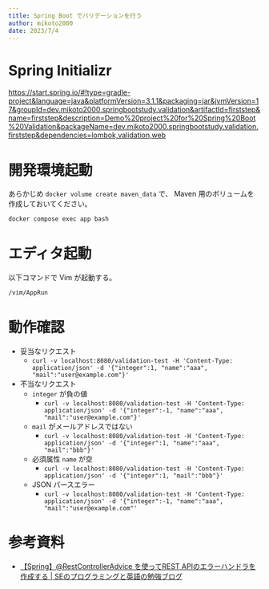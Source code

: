 ```yaml
---
title: Spring Boot でバリデーションを行う
author: mikoto2000
date: 2023/7/4
---
```


# Spring Initializr

https://start.spring.io/#!type=gradle-project&language=java&platformVersion=3.1.1&packaging=jar&jvmVersion=17&groupId=dev.mikoto2000.springbootstudy.validation&artifactId=firststep&name=firststep&description=Demo%20project%20for%20Spring%20Boot%20Validation&packageName=dev.mikoto2000.springbootstudy.validation.firststep&dependencies=lombok,validation,web


# 開発環境起動

あらかじめ `docker volume create maven_data` で、 Maven 用のボリュームを作成しておいてください。

```sh
docker compose exec app bash
```


# エディタ起動

以下コマンドで Vim が起動する。

```sh
/vim/AppRun
```


# 動作確認

- 妥当なリクエスト
    - `curl -v localhost:8080/validation-test -H 'Content-Type: application/json' -d '{"integer":1, "name":"aaa", "mail":"user@example.com"}'`
- 不当なリクエスト
    - `integer` が負の値
        - `curl -v localhost:8080/validation-test -H 'Content-Type: application/json' -d '{"integer":-1, "name":"aaa", "mail":"user@example.com"}'`
    - `mail` がメールアドレスではない
        - `curl -v localhost:8080/validation-test -H 'Content-Type: application/json' -d '{"integer":1, "name":"aaa", "mail":"bbb"}'`
    - 必須属性 `name` が空
        - `curl -v localhost:8080/validation-test -H 'Content-Type: application/json' -d '{"integer":1, "mail":"bbb"}'`
    - JSON パースエラー
        - `curl -v localhost:8080/validation-test -H 'Content-Type: application/json' -d '{"integer":-1, "name":"aaa", "mail":"user@example.com"'`



# 参考資料

- [【Spring】@RestControllerAdvice を使ってREST APIのエラーハンドラを作成する | SEのプログラミングと英語の勉強ブログ](https://sebenkyo.com/2020/08/02/post-1260/#)
